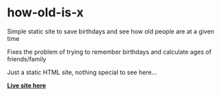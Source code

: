 # how-old-is-x

Simple static site to save birthdays and see how old people are at a given time

Fixes the problem of trying to remember birthdays and calculate ages of friends/family

Just a static HTML site, nothing special to see here...

**[Live site here](https://joshgrib.github.io/how-old-is-x/)**

